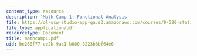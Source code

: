 ```yaml
---
content_type: resource
description: 'Math Camp 1: Functional Analysis'
file: https://ol-ocw-studio-app-qa.s3.amazonaws.com/courses/9-520-statistical-learning-theory-and-applications-spring-2003/be260f77ee2b9ac1b0808223b8bf64e6_mathcamp1.pdf
file_type: application/pdf
resourcetype: Document
title: mathcamp1.pdf
uid: be260f77-ee2b-9ac1-b080-8223b8bf64e6
---
```

